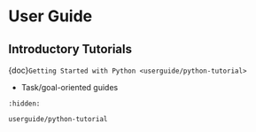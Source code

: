 # User Guide

## Introductory Tutorials

{doc}`Getting Started with Python <userguide/python-tutorial>`

* Task/goal-oriented guides

```{toctree}
:hidden:

userguide/python-tutorial
```